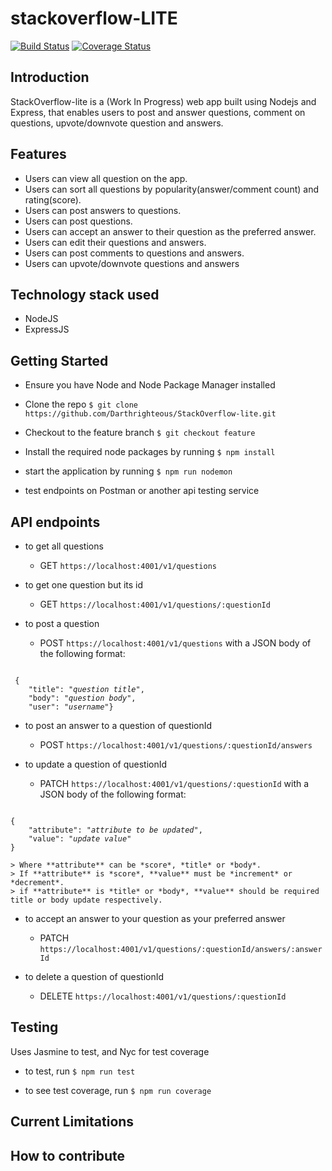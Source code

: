 # stackoverflow-LITE

[![Build Status](https://travis-ci.org/Darthrighteous/StackOverflow-lite.svg?branch=develop)](https://travis-ci.org/Darthrighteous/StackOverflow-lite)  [![Coverage Status](https://coveralls.io/repos/github/Darthrighteous/StackOverflow-lite/badge.svg?branch=develop)](https://coveralls.io/github/Darthrighteous/StackOverflow-lite?branch=develop)

## Introduction 
StackOverflow-lite is a (Work In Progress) web app built using Nodejs and Express, that enables users to post and answer questions, comment on questions, upvote/downvote question and answers.

## Features
- Users can view all question on the app.
- Users can sort all questions by popularity(answer/comment count) and rating(score).
- Users can post answers to questions.
- Users can post questions.
- Users can accept an answer to their question as the preferred answer.
- Users can edit their questions and answers.
- Users can post comments to questions and answers.
- Users can upvote/downvote questions and answers

## Technology stack used
- NodeJS
- ExpressJS

## Getting Started
- Ensure you have Node and Node Package Manager installed
- Clone the repo
`$ git clone https://github.com/Darthrighteous/StackOverflow-lite.git`

- Checkout to the feature branch
`$ git checkout feature`

- Install the required node packages by running 
`$ npm install`

- start the application by running
`$ npm run nodemon`

- test endpoints on Postman or another api testing service

## API endpoints
- to get all questions
	- GET `https://localhost:4001/v1/questions`

- to get one question but its id
	- GET `https://localhost:4001/v1/questions/:questionId`

- to post a question
	- POST `https://localhost:4001/v1/questions`
with a JSON body of the following format:
<pre><code>
 {
 	"title": "<i>question title</i>",
 	"body": "<i>question body</i>",
 	"user": "<i>username</i>"}
</code></pre>

- to post an answer to a question of questionId
	- POST `https://localhost:4001/v1/questions/:questionId/answers`

- to update a question of questionId
	- PATCH `https://localhost:4001/v1/questions/:questionId`
with a JSON body of the following format: 
<pre><code>
{
	"attribute": "<i>attribute to be updated</i>",
	"value": "<i>update value</i>"
}
</code></pre>	
	> Where **attribute** can be *score*, *title* or *body*.
	> If **attribute** is *score*, **value** must be *increment* or *decrement*.
	> if **attribute** is *title* or *body*, **value** should be required title or body update respectively.

- to accept an answer to your question as your preferred answer
	- PATCH `https://localhost:4001/v1/questions/:questionId/answers/:answerId`

- to delete a question of questionId
	- DELETE  `https://localhost:4001/v1/questions/:questionId`

## Testing
Uses Jasmine to test, and Nyc for test coverage

- to test, run
`$ npm run test`

- to see test coverage, run
`$ npm run coverage`

## Current Limitations

## How to contribute
